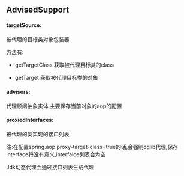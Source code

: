 ## AdvisedSupport

#### targetSource:

被代理的目标类对象包装器

方法有:

* getTargetClass 获取被代理目标类的class

* getTarget 获取被代理目标类的对象

 #### advisors:
 
 代理顾问抽象实体,主要保存当前对象的aop的配置
 
#### proxiedInterfaces:
 
 被代理的类实现的接口列表
 
 注:在配置spring.aop.proxy-target-class=true的话,会强制cglib代理,保存interface将没有意义,interfalce列表会为空
 
 Jdk动态代理会通过接口列表生成代理